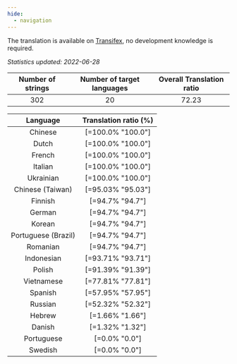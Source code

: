```yaml
---
hide:
  - navigation
---
```


<!--
DO NOT EDIT THIS FILE DIRECTLY.
It is generated automatically by transifex_stats.py in the scripts folder.
-->

The translation is available on [Transifex](https://www.transifex.com/quickosm/gui/), no development
knowledge is required.

*Statistics updated: 2022-06-28*

| Number of strings | Number of target languages | Overall Translation ratio |
|:-:|:-:|:-:|
302|20|72.23

| Language | Translation ratio (%) |
|:-:|:-:|
Chinese|[=100.0% "100.0"]|
Dutch|[=100.0% "100.0"]|
French|[=100.0% "100.0"]|
Italian|[=100.0% "100.0"]|
Ukrainian|[=100.0% "100.0"]|
Chinese (Taiwan)|[=95.03% "95.03"]|
Finnish|[=94.7% "94.7"]|
German|[=94.7% "94.7"]|
Korean|[=94.7% "94.7"]|
Portuguese (Brazil)|[=94.7% "94.7"]|
Romanian|[=94.7% "94.7"]|
Indonesian|[=93.71% "93.71"]|
Polish|[=91.39% "91.39"]|
Vietnamese|[=77.81% "77.81"]|
Spanish|[=57.95% "57.95"]|
Russian|[=52.32% "52.32"]|
Hebrew|[=1.66% "1.66"]|
Danish|[=1.32% "1.32"]|
Portuguese|[=0.0% "0.0"]|
Swedish|[=0.0% "0.0"]|

